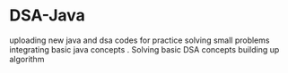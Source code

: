 # DSA-Java
uploading new java and dsa codes for practice
solving small problems integrating basic java concepts . 
Solving basic DSA concepts building up algorithm
